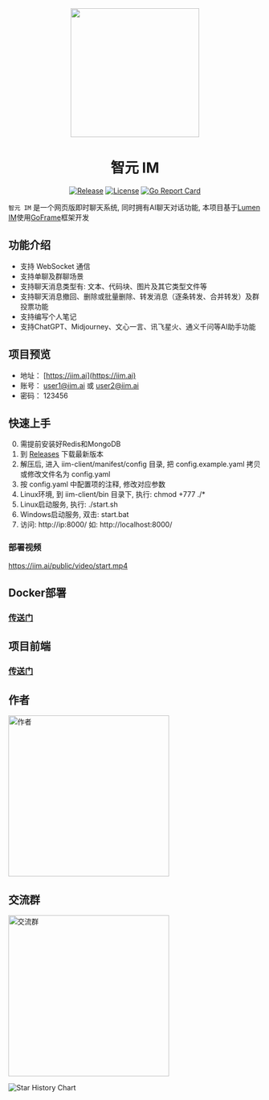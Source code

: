 <div align=center>

<img src="https://iim.ai/public/images/logo.png" width="256"/>

# 智元 IM

[![Release](https://img.shields.io/github/v/release/iimeta/iim-client?color=blue)](https://github.com/iimeta/iim-client/releases)
[![License](https://img.shields.io/static/v1?label=license&message=MIT&color=green)](https://github.com/iimeta/iim-client/main/LICENSE)
[![Go Report Card](https://goreportcard.com/badge/github.com/iimeta/iim-client)](https://goreportcard.com/report/github.com/iimeta/iim-client)

</div>

`智元 IM` 是一个网页版即时聊天系统, 同时拥有AI聊天对话功能, 本项目基于[Lumen IM](https://github.com/gzydong/go-chat)使用[GoFrame](https://github.com/gogf/gf)框架开发

## 功能介绍
- 支持 WebSocket 通信
- 支持单聊及群聊场景
- 支持聊天消息类型有: 文本、代码块、图片及其它类型文件等
- 支持聊天消息撤回、删除或批量删除、转发消息（逐条转发、合并转发）及群投票功能
- 支持编写个人笔记
- 支持ChatGPT、Midjourney、文心一言、讯飞星火、通义千问等AI助手功能

## 项目预览

- 地址： [https://iim.ai](https://iim.ai)
- 账号： user1@iim.ai 或 user2@iim.ai
- 密码： 123456

## 快速上手
0. 需提前安装好Redis和MongoDB
1. 到 [Releases](https://github.com/iimeta/iim-client/releases) 下载最新版本
2. 解压后, 进入 iim-client/manifest/config 目录, 把 config.example.yaml 拷贝或修改文件名为 config.yaml 
3. 按 config.yaml 中配置项的注释, 修改对应参数
4. Linux环境, 到 iim-client/bin 目录下, 执行: chmod +777 ./*
5. Linux启动服务, 执行: ./start.sh
6. Windows启动服务, 双击: start.bat
7. 访问: http://ip:8000/ 如: http://localhost:8000/

### 部署视频
https://iim.ai/public/video/start.mp4

## Docker部署
### [传送门](https://github.com/iimeta/iim-client/tree/docker)

## 项目前端
### [传送门](https://github.com/iimeta/iim-web)

## 作者
<img src="https://raw.githubusercontent.com/iimeta/iim-client/main/resource/images/Author.png" width="320" alt="作者"/>

## 交流群
<img src="https://iim.ai/public/images/WeChatGroup.jpg" width="320" alt="交流群"/>


![Star History Chart](https://api.star-history.com/svg?repos=iimeta/iim-client&type=Date)
